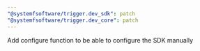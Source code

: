 ```yaml
---
"@systemfsoftware/trigger.dev_sdk": patch
"@systemfsoftware/trigger.dev_core": patch
---
```


Add configure function to be able to configure the SDK manually
